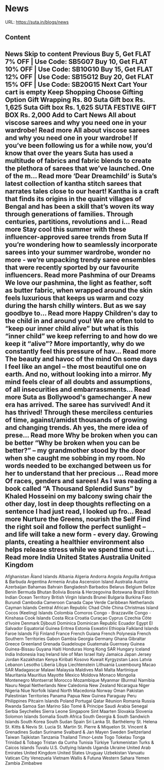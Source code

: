 # News

URL: https://suta.in/blogs/news

## Content

News
Skip to content
Previous
Buy 5, Get FLAT 7% OFF | Use Code: SB5G07
Buy 10, Get FLAT 10% OFF | Use Code: SB10G10
Buy 15, Get FLAT 12% OFF | Use Code: SB15G12
Buy 20, Get FLAT 15% OFF | Use Code: SB20G15
Next
Cart
Your cart is empty
Keep Shopping
Choose Gifting Option
Gift Wrapping
Rs. 80
Suta Gift box
Rs. 1,625
Suta Gift box
Rs. 1,625
SUTA FESTIVE GIFT BOX
Rs. 2,000
Add to Cart
News
All about viscose sarees and why you need one in your wardrobe!
Read more
All about viscose sarees and why you need one in your wardrobe!
If you’ve been following us for a while now, you’d know that over the years Suta has used a multitude of fabrics and fabric blends to create the plethora of sarees that we’ve launched. One of the m...
Read more
‘Dear Dreamchild’ is Suta’s latest collection of kantha stitch sarees that narrates tales close to our heart!
Kantha is a craft that finds its origins in the quaint villages of Bengal and has been a skill that’s woven its way through generations of families. Through centuries, partitions, revolutions and i...
Read more
Stay cool this summer with these influencer-approved saree trends from Suta
If you’re wondering how to seamlessly incorporate sarees into your summer wardrobe, wonder no more - we’re unpacking trendy saree ensembles that were recently sported by our favourite influencers.
Read more
Pashmina of our Dreams
We love our pashmina, the light as feather, soft as butter fabric, when wrapped around the skin feels luxurious that keeps us warm and cozy during the harsh chilly winters. But as we say goodbye to...
Read more
Happy Children's day to the child in and around you!
We are often told to “keep our inner child alive” but what is this “inner child” we keep referring to and how do we keep it “alive”? More importantly, why do we constantly feel this pressure of hav...
Read more
The beauty and havoc of the mind
On some days I feel like an angel – the most beautiful one on earth. And no, without looking into a mirror. My mind feels clear of all doubts and assumptions, of all insecurities and embarrassments...
Read more
Suta as Bollywood's gamechanger
A new era has arrived. The saree has survived! And it has thrived! Through these merciless centuries of time, against/amidst thousands of growing and changing trends. Ah yes, the mere idea of prese...
Read more
Why be broken when you can be better
“Why be broken when you can be better?” – my grandmother stood by the door when she caught me sobbing in my room. No words needed to be exchanged between us for her to understand that her precious ...
Read more
Of races, genders and sarees!
As I was reading a book called “A Thousand Splendid Suns” by Khaled Hosseini on my balcony swing chair the other day, lost in deep thoughts reflecting on a sentence I had just read, I looked up fro...
Read more
Nurture the Greens, nourish the Self
Find the right soil and follow the perfect sunlight – and life will take a new form - every day. Growing plants, creating a healthier environment also helps release stress while we spend time out i...
Read more
India
United States
Australia
United Kingdom
---
Afghanistan
Åland Islands
Albania
Algeria
Andorra
Angola
Anguilla
Antigua & Barbuda
Argentina
Armenia
Aruba
Ascension Island
Australia
Austria
Azerbaijan
Bahamas
Bahrain
Bangladesh
Barbados
Belarus
Belgium
Belize
Benin
Bermuda
Bhutan
Bolivia
Bosnia & Herzegovina
Botswana
Brazil
British Indian Ocean Territory
British Virgin Islands
Brunei
Bulgaria
Burkina Faso
Burundi
Cambodia
Cameroon
Canada
Cape Verde
Caribbean Netherlands
Cayman Islands
Central African Republic
Chad
Chile
China
Christmas Island
Cocos (Keeling) Islands
Colombia
Comoros
Congo - Brazzaville
Congo - Kinshasa
Cook Islands
Costa Rica
Croatia
Curaçao
Cyprus
Czechia
Côte d’Ivoire
Denmark
Djibouti
Dominica
Dominican Republic
Ecuador
Egypt
El Salvador
Equatorial Guinea
Eritrea
Estonia
Eswatini
Ethiopia
Falkland Islands
Faroe Islands
Fiji
Finland
France
French Guiana
French Polynesia
French Southern Territories
Gabon
Gambia
Georgia
Germany
Ghana
Gibraltar
Greece
Greenland
Grenada
Guadeloupe
Guatemala
Guernsey
Guinea
Guinea-Bissau
Guyana
Haiti
Honduras
Hong Kong SAR
Hungary
Iceland
India
Indonesia
Iraq
Ireland
Isle of Man
Israel
Italy
Jamaica
Japan
Jersey
Jordan
Kazakhstan
Kenya
Kiribati
Kosovo
Kuwait
Kyrgyzstan
Laos
Latvia
Lebanon
Lesotho
Liberia
Libya
Liechtenstein
Lithuania
Luxembourg
Macao SAR
Madagascar
Malawi
Malaysia
Maldives
Mali
Malta
Martinique
Mauritania
Mauritius
Mayotte
Mexico
Moldova
Monaco
Mongolia
Montenegro
Montserrat
Morocco
Mozambique
Myanmar (Burma)
Namibia
Nauru
Nepal
Netherlands
New Caledonia
New Zealand
Nicaragua
Niger
Nigeria
Niue
Norfolk Island
North Macedonia
Norway
Oman
Pakistan
Palestinian Territories
Panama
Papua New Guinea
Paraguay
Peru
Philippines
Pitcairn Islands
Poland
Portugal
Qatar
Réunion
Romania
Russia
Rwanda
Samoa
San Marino
São Tomé & Príncipe
Saudi Arabia
Senegal
Serbia
Seychelles
Sierra Leone
Singapore
Sint Maarten
Slovakia
Slovenia
Solomon Islands
Somalia
South Africa
South Georgia & South Sandwich Islands
South Korea
South Sudan
Spain
Sri Lanka
St. Barthélemy
St. Helena
St. Kitts & Nevis
St. Lucia
St. Martin
St. Pierre & Miquelon
St. Vincent & Grenadines
Sudan
Suriname
Svalbard & Jan Mayen
Sweden
Switzerland
Taiwan
Tajikistan
Tanzania
Thailand
Timor-Leste
Togo
Tokelau
Tonga
Trinidad & Tobago
Tristan da Cunha
Tunisia
Türkiye
Turkmenistan
Turks & Caicos Islands
Tuvalu
U.S. Outlying Islands
Uganda
Ukraine
United Arab Emirates
United Kingdom
United States
Uruguay
Uzbekistan
Vanuatu
Vatican City
Venezuela
Vietnam
Wallis & Futuna
Western Sahara
Yemen
Zambia
Zimbabwe